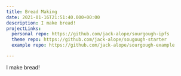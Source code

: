 ```yaml
---
title: Bread Making
date: 2021-01-16T21:51:40.000+00:00
description: I make bread!
projectLinks:
  personal repo: https://github.com/jack-alope/sourgough-ipfs
  theme repo: https://github.com/jack-alope/sougough-starter
  example repo: https://github.com/jack-alope/sourgough-example

---
```

I make bread!